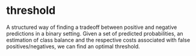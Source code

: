 # threshold
A structured way of finding a tradeoff between positive and negative predictions in a binary setting. Given a set of predicted probabilities, an estimation of class balance and the respective costs associated with false positives/negatives, we can find an optimal threshold.
